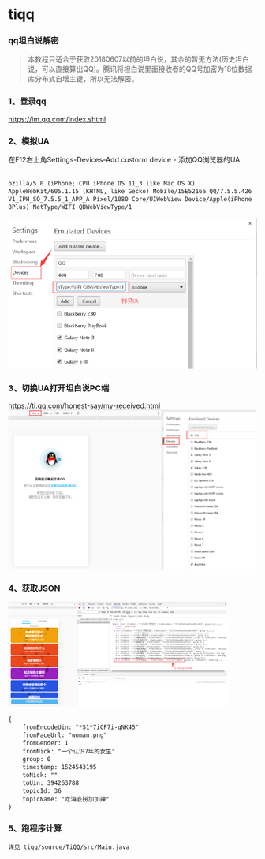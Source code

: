 # tiqq

### qq坦白说解密

> 本教程只适合于获取20180607以前的坦白说，其余的暂无方法(历史坦白说，可以直接算出QQ)。腾讯将坦白说里面接收者的QQ号加密为18位数据库分布式自增主键，所以无法解密。

### 1、登录qq
https://im.qq.com/index.shtml
 
### 2、模拟UA
在F12右上角Settings-Devices-Add custorm device - 添加QQ浏览器的UA

```

ozilla/5.0 (iPhone; CPU iPhone OS 11_3 like Mac OS X) AppleWebKit/605.1.15 (KHTML, like Gecko) Mobile/15E5216a QQ/7.5.5.426 V1_IPH_SQ_7.5.5_1_APP_A Pixel/1080 Core/UIWebView Device/Apple(iPhone 8Plus) NetType/WIFI QBWebViewType/1

```
![image](imgs/1.png)

### 3、切换UA打开坦白说PC端
https://ti.qq.com/honest-say/my-received.html
![image](imgs/2.png)

### 4、获取JSON
![image](imgs/3.png)
```
{
	fromEncodeUin: "*S1*7iCF7i-qNK45"
	fromFaceUrl: "woman.png"
	fromGender: 1
	fromNick: "一个认识7年的女生"
	group: 0
	timestamp: 1524543195
	toNick: ""
	toUin: 394263788
	topicId: 36
	topicName: "吃海底捞加加辣"
}
```

### 5、跑程序计算

```
详见 tiqq/source/TiQQ/src/Main.java
```